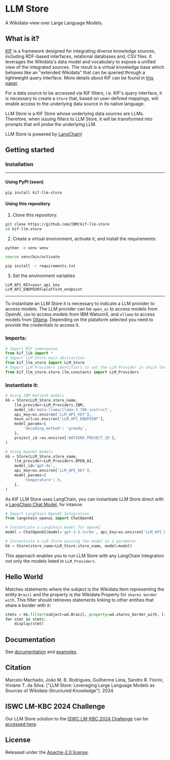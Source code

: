 # LLM Store #

A Wikidata-view over Large Language Models.

## What is it? ##
[KIF](https://github.com/IBM/kif) is a framework designed for integrating diverse knowledge sources, including RDF-based interfaces, relational databases and, CSV files. It leverages the Wikidata's data model and vocabulary to expose a unified view of the integrated sources. The result is a virtual knowledge base which behaves like an "extended Wikidata" that can be queried through a lightweight query interface. More details about KIF can be found in [this paper](https://arxiv.org/abs/2403.10304).

For a data source to be accessed via KIF filters, i.e. KIF's query interface, it is necessary to create a `Store` that, based on user-defined mappings, will enable access to the underlying data source in its native language.

LLM Store is a KIF Store whose underlying data sources are LLMs. Therefore, when issuing filters to LLM Store, it will be transformed into prompts that will probe the underlying LLM.

LLM Store is powered by [LangChain](https://www.langchain.com/langchain)!


## Getting started ##

### Installation ###
---
#### Using PyPI (soon) ####

```
pip install kif-llm-store
```
#### Using this repository ####

1. Clone this repository:

  ```bash
  git clone https://github.com/IBM/kif-llm-store
  cd kif-llm-store
  ```

2. Create a virtual environment, activate it, and install the requirements:

  ```bash
  python -m venv venv
  ```

  ```bash
  source venv/bin/activate
  ```

  ```bash
  pip install -r requirements.txt
  ```

3. Set the environment variables
  ```
  LLM_API_KEY=your_api_key
  LLM_API_ENDPOINT=platform_endpoint
  ```
---

To instantiate an LLM Store it is necessary to indicate a LLM provider to access models. The LLM provider can be `open_ai` to access models from OpenAI, `ibm` to access models from IBM WatsonX, and `ollama` to access models from [Ollama](https://ollama.com/). Depending on the plataform selected you need to provide the credentials to access it.

### Imports: ###

```python
# Import KIF namespacee
from kif_lib import *
# Import LLM Store main abstraction
from kif_llm_store import LLM_Store
# Import LLM Providers identifiers to set the LLM Provider in which the LLM Store will run over.
from kif_llm_store.store.llm.constants import LLM_Providers
```

### Instantiate it: ###

```python
# Using IBM WatsonX models
kb = Store(LLM_Store.store_name,
    llm_provider=LLM_Providers.IBM,
    model_id='meta-llama/llama-3-70b-instruct',
    api_key=os.environ['LLM_API_KEY'],
    base_url=os.environ['LLM_API_ENDPOINT'],
    model_params={
        'decoding_method': 'greedy',
    },
    project_id =os.environ['WATSONX_PROJECT_ID'],
)
```
```python
# Using OpenAI models
kb = Store(LLM_Store.store_name,
    llm_provider=LLM_Providers.OPEN_AI,
    model_id='gpt-4o',
    api_key=os.environ['LLM_API_KEY'],
    model_params={
        'temperature': 0,
    },
)
```

As KIF LLM Store uses LangChain, you can instantiate LLM Store direct with a [LangChain Chat Model](https://python.langchain.com/v0.2/api_reference/core/language_models/langchain_core.language_models.chat_models.BaseChatModel.html), for intance:

```python
# Import LangChain OpenAI Integration
from langchain_openai import ChatOpenAI

# Instantiate a LangChain model for OpenAI
model = ChatOpenAI(model='gpt-3.5-turbo', api_key=os.environ['LLM_API_KEY'])

# Instantiate a LLM Store passing the model as a parameter
kb = Store(store_name=LLM_Store.store_name, model=model)
```

This approach enables you to run LLM Store with any LangChain Integration not only the models listed in `LLM_Providers`.

## Hello World ##

Matches statements where the subject is the Wikidata Item representing the entity `Brazil` and the property is the Wikidata Property for `shares border with`. This filter should retrieves statements linking to other entities that share a border with it:

```python
stmts = kb.filter(subject=wd.Brazil, property=wd.shares_border_with, limit=10)
for stmt in stmts:
    display(stmt)
```

## Documentation ##

See [documentation](https://ibm.github.io/kif-llm-store/) and [examples](./examples).


## Citation ##

Marcelo Machado, João M. B. Rodrigues, Guilherme Lima, Sandro
R. Fiorini, Viviane T. da Silva. ["LLM Store: Leveraging Large Language Models as Sources of Wikidata-Structured Knowledge"].
2024.

## ISWC LM-KBC 2024 Challenge
Our LLM Store solution to the [ISWC LM-KBC 2024 Challenge](https://lm-kbc.github.io/challenge2024/) can be [accessed here](https://github.com/IBM/kif-llm-store/tree/lm-kbc-challenge).


## License ##

Released under the [Apache-2.0 license](./LICENSE).










